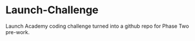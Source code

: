 Launch-Challenge
================

Launch Academy coding challenge turned into a github repo for Phase Two pre-work. 
